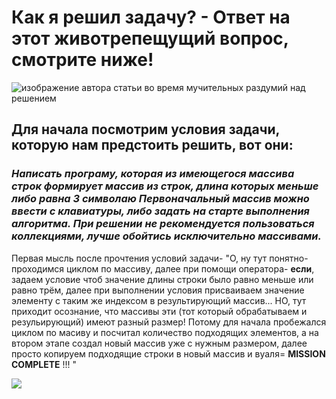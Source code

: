 # Как я решил задачу? - Ответ на этот животрепещущий вопрос, смотрите ниже!

![изображение автора статьи во время мучительных раздумий над решением](https://oir.mobi/uploads/posts/2021-05/1620900268_10-oir_mobi-p-obezyana-zadumalas-zhivotnie-krasivo-foto-11.jpg)

## Для начала посмотрим условия задачи, которую нам предстоить решить, вот они:
### *Написать програму, которая из имеющегося массива строк формирует массив из строк, длина которых меньше либо равна 3 символаю Первоначальный массив можно ввести с клавиатуры, либо задать на старте выполнения алгоритма. При решении не рекомендуется пользоваться коллекциями, лучше обойтись исключительно массивами.*   

 Первая мысль после прочтения условий задачи- "О, ну тут понятно- проходимся циклом по массиву, далее при помощи оператора- **если**, задаем условие чтоб значение длины строки было равно меньше или равно трём,  далее при выполнении условия присваиваем значение элементу с таким же индексом в результирующий массив... НО, тут приходит осознание, что массивы эти (тот который обрабатываем и резульирующий) имеют разный размер! Потому для начала пробежался циклом по масиву и посчитал количество подходящих элементов,  а на втором этапе создал новый массив уже с нужным размером, далее просто копируем подходящие строки в новый массив и вуаля= **MISSION COMPLETE** !!! "  


![](https://m.buro247.ru/images/leonardo-di-caprio-ruling-wall-street.jpg.webp)
